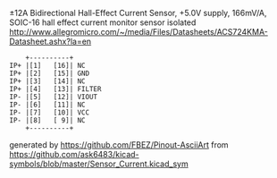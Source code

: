 ±12A Bidirectional Hall-Effect Current Sensor, +5.0V supply, 166mV/A, SOIC-16
hall effect current monitor sensor isolated
http://www.allegromicro.com/~/media/Files/Datasheets/ACS724KMA-Datasheet.ashx?la=en


	    +----------+
	IP+ |[1]   [16]| NC
	IP+ |[2]   [15]| GND
	IP+ |[3]   [14]| NC
	IP+ |[4]   [13]| FILTER
	IP- |[5]   [12]| VIOUT
	IP- |[6]   [11]| NC
	IP- |[7]   [10]| VCC
	IP- |[8]   [ 9]| NC
	    +----------+


generated by https://github.com/FBEZ/Pinout-AsciiArt from https://github.com/ask6483/kicad-symbols/blob/master/Sensor_Current.kicad_sym